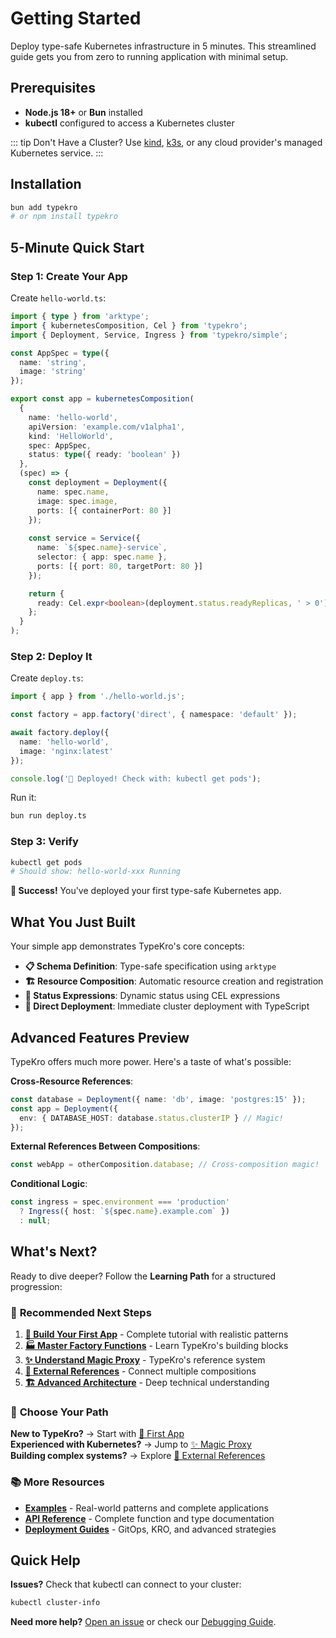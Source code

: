 # Getting Started

Deploy type-safe Kubernetes infrastructure in 5 minutes. This streamlined guide gets you from zero to running application with minimal setup.

## Prerequisites

- **Node.js 18+** or **Bun** installed
- **kubectl** configured to access a Kubernetes cluster

::: tip Don't Have a Cluster?
Use [kind](https://kind.sigs.k8s.io/), [k3s](https://k3s.io/), or any cloud provider's managed Kubernetes service.
:::

## Installation

```bash
bun add typekro
# or npm install typekro
```

## 5-Minute Quick Start

### Step 1: Create Your App

Create `hello-world.ts`:

```typescript
import { type } from 'arktype';
import { kubernetesComposition, Cel } from 'typekro';
import { Deployment, Service, Ingress } from 'typekro/simple';

const AppSpec = type({
  name: 'string',
  image: 'string'
});

export const app = kubernetesComposition(
  {
    name: 'hello-world',
    apiVersion: 'example.com/v1alpha1',
    kind: 'HelloWorld',
    spec: AppSpec,
    status: type({ ready: 'boolean' })
  },
  (spec) => {
    const deployment = Deployment({
      name: spec.name,
      image: spec.image,
      ports: [{ containerPort: 80 }]
    });
    
    const service = Service({
      name: `${spec.name}-service`,
      selector: { app: spec.name },
      ports: [{ port: 80, targetPort: 80 }]
    });

    return {
      ready: Cel.expr<boolean>(deployment.status.readyReplicas, ' > 0')
    };
  }
);
```

### Step 2: Deploy It

Create `deploy.ts`:

```typescript
import { app } from './hello-world.js';

const factory = app.factory('direct', { namespace: 'default' });

await factory.deploy({
  name: 'hello-world',
  image: 'nginx:latest'
});

console.log('🚀 Deployed! Check with: kubectl get pods');
```

Run it:

```bash
bun run deploy.ts
```

### Step 3: Verify

```bash
kubectl get pods
# Should show: hello-world-xxx Running
```

**🎉 Success!** You've deployed your first type-safe Kubernetes app.

## What You Just Built

Your simple app demonstrates TypeKro's core concepts:

- **📋 Schema Definition**: Type-safe specification using `arktype`
- **🏗️ Resource Composition**: Automatic resource creation and registration  
- **🔗 Status Expressions**: Dynamic status using CEL expressions
- **🚀 Direct Deployment**: Immediate cluster deployment with TypeScript

## Advanced Features Preview

TypeKro offers much more power. Here's a taste of what's possible:

**Cross-Resource References**:
```typescript
const database = Deployment({ name: 'db', image: 'postgres:15' });
const app = Deployment({
  env: { DATABASE_HOST: database.status.clusterIP } // Magic!
});
```

**External References Between Compositions**:
```typescript
const webApp = otherComposition.database; // Cross-composition magic!
```

**Conditional Logic**:
```typescript
const ingress = spec.environment === 'production' 
  ? Ingress({ host: `${spec.name}.example.com` })
  : null;
```

## What's Next?

Ready to dive deeper? Follow the **Learning Path** for a structured progression:

### 🎯 **Recommended Next Steps**

1. **[📱 Build Your First App](./first-app.md)** - Complete tutorial with realistic patterns
2. **[🏭 Master Factory Functions](./factories.md)** - Learn TypeKro's building blocks
3. **[✨ Understand Magic Proxy](./magic-proxy.md)** - TypeKro's reference system  
4. **[🔗 External References](./external-references.md)** - Connect multiple compositions
5. **[🏗️ Advanced Architecture](./architecture.md)** - Deep technical understanding

### 🚀 **Choose Your Path**

**New to TypeKro?** → Start with [📱 First App](./first-app.md)  
**Experienced with Kubernetes?** → Jump to [✨ Magic Proxy](./magic-proxy.md)  
**Building complex systems?** → Explore [🔗 External References](./external-references.md)

### 📚 **More Resources**

- **[Examples](../examples/)** - Real-world patterns and complete applications
- **[API Reference](../api/)** - Complete function and type documentation  
- **[Deployment Guides](./deployment/)** - GitOps, KRO, and advanced strategies

## Quick Help

**Issues?** Check that kubectl can connect to your cluster:
```bash
kubectl cluster-info
```

**Need more help?** [Open an issue](https://github.com/yehudacohen/typekro/issues) or check our [Debugging Guide](./debugging.md).